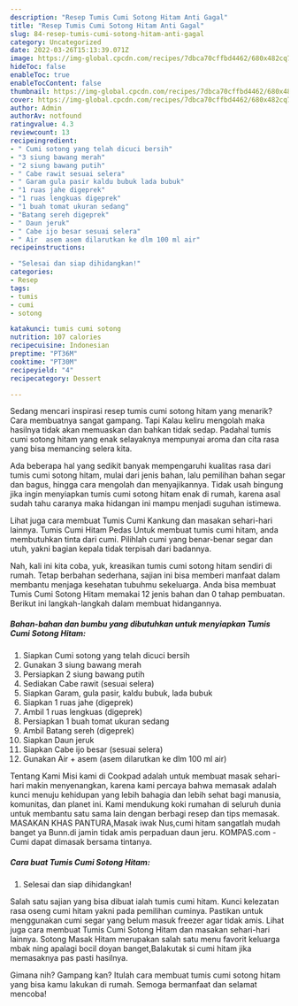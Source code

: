 ```yaml
---
description: "Resep Tumis Cumi Sotong Hitam Anti Gagal"
title: "Resep Tumis Cumi Sotong Hitam Anti Gagal"
slug: 84-resep-tumis-cumi-sotong-hitam-anti-gagal
category: Uncategorized
date: 2022-03-26T15:13:39.071Z
image: https://img-global.cpcdn.com/recipes/7dbca70cffbd4462/680x482cq70/tumis-cumi-sotong-hitam-foto-resep-utama.jpg
hideToc: false
enableToc: true
enableTocContent: false
thumbnail: https://img-global.cpcdn.com/recipes/7dbca70cffbd4462/680x482cq70/tumis-cumi-sotong-hitam-foto-resep-utama.jpg
cover: https://img-global.cpcdn.com/recipes/7dbca70cffbd4462/680x482cq70/tumis-cumi-sotong-hitam-foto-resep-utama.jpg
author: Admin
authorAv: notfound
ratingvalue: 4.3
reviewcount: 13
recipeingredient:
- " Cumi sotong yang telah dicuci bersih"
- "3 siung bawang merah"
- "2 siung bawang putih"
- " Cabe rawit sesuai selera"
- " Garam gula pasir kaldu bubuk lada bubuk"
- "1 ruas jahe digeprek"
- "1 ruas lengkuas digeprek"
- "1 buah tomat ukuran sedang"
- "Batang sereh digeprek"
- " Daun jeruk"
- " Cabe ijo besar sesuai selera"
- " Air  asem asem dilarutkan ke dlm 100 ml air"
recipeinstructions:

- "Selesai dan siap dihidangkan!"
categories:
- Resep
tags:
- tumis
- cumi
- sotong

katakunci: tumis cumi sotong 
nutrition: 107 calories
recipecuisine: Indonesian
preptime: "PT36M"
cooktime: "PT30M"
recipeyield: "4"
recipecategory: Dessert

---
```



Sedang mencari inspirasi resep tumis cumi sotong hitam yang menarik? Cara membuatnya sangat gampang. Tapi Kalau keliru mengolah maka hasilnya tidak akan memuaskan dan bahkan tidak sedap. Padahal tumis cumi sotong hitam yang enak selayaknya mempunyai aroma dan cita rasa yang bisa memancing selera kita.


Ada beberapa hal yang sedikit banyak mempengaruhi kualitas rasa dari tumis cumi sotong hitam, mulai dari jenis bahan, lalu pemilihan bahan segar dan bagus, hingga cara mengolah dan menyajikannya. Tidak usah bingung jika ingin menyiapkan tumis cumi sotong hitam enak di rumah, karena asal sudah tahu caranya maka hidangan ini mampu menjadi suguhan istimewa.

Lihat juga cara membuat Tumis Cumi Kankung dan masakan sehari-hari lainnya. Tumis Cumi Hitam Pedas Untuk membuat tumis cumi hitam, anda membutuhkan tinta dari cumi. Pilihlah cumi yang benar-benar segar dan utuh, yakni bagian kepala tidak terpisah dari badannya.


Nah, kali ini kita coba, yuk, kreasikan tumis cumi sotong hitam sendiri di rumah. Tetap berbahan sederhana, sajian ini bisa memberi manfaat dalam membantu menjaga kesehatan tubuhmu sekeluarga. Anda bisa membuat Tumis Cumi Sotong Hitam memakai 12 jenis bahan dan 0 tahap pembuatan. Berikut ini langkah-langkah dalam membuat hidangannya.

<!--inarticleads1-->

##### Bahan-bahan dan bumbu yang dibutuhkan untuk menyiapkan Tumis Cumi Sotong Hitam:

1. Siapkan  Cumi sotong yang telah dicuci bersih
1. Gunakan 3 siung bawang merah
1. Persiapkan 2 siung bawang putih
1. Sediakan  Cabe rawit (sesuai selera)
1. Siapkan  Garam, gula pasir, kaldu bubuk, lada bubuk
1. Siapkan 1 ruas jahe (digeprek)
1. Ambil 1 ruas lengkuas (digeprek)
1. Persiapkan 1 buah tomat ukuran sedang
1. Ambil Batang sereh (digeprek)
1. Siapkan  Daun jeruk
1. Siapkan  Cabe ijo besar (sesuai selera)
1. Gunakan  Air + asem (asem dilarutkan ke dlm 100 ml air)


Tentang Kami Misi kami di Cookpad adalah untuk membuat masak sehari-hari makin menyenangkan, karena kami percaya bahwa memasak adalah kunci menuju kehidupan yang lebih bahagia dan lebih sehat bagi manusia, komunitas, dan planet ini. Kami mendukung koki rumahan di seluruh dunia untuk membantu satu sama lain dengan berbagi resep dan tips memasak. MASAKAN KHAS PANTURA,Masak iwak Nus,cumi hitam sangatlah mudah banget ya Bunn.di jamin tidak amis perpaduan daun jeru. KOMPAS.com - Cumi dapat dimasak bersama tintanya. 

<!--inarticleads2-->

##### Cara buat Tumis Cumi Sotong Hitam:


1. Selesai dan siap dihidangkan!

Salah satu sajian yang bisa dibuat ialah tumis cumi hitam. Kunci kelezatan rasa oseng cumi hitam yakni pada pemilihan cuminya. Pastikan untuk menggunakan cumi segar yang belum masuk freezer agar tidak amis. Lihat juga cara membuat Tumis Cumi Sotong Hitam dan masakan sehari-hari lainnya. Sotong Masak Hitam merupakan salah satu menu favorit keluarga mbak ning apalagi bocil doyan banget,Balakutak si cumi hitam jika memasaknya pas pasti hasilnya. 

Gimana nih? Gampang kan? Itulah cara membuat tumis cumi sotong hitam yang bisa kamu lakukan di rumah. Semoga bermanfaat dan selamat mencoba!
